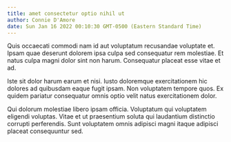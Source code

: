 ```yaml
---
title: amet consectetur optio nihil ut
author: Connie D'Amore
date: Sun Jan 16 2022 00:10:30 GMT-0500 (Eastern Standard Time)
---
```

Quis occaecati commodi nam id aut voluptatum recusandae voluptate et. Ipsam quae deserunt dolorem ipsa culpa sed consequatur rem molestiae. Et natus culpa magni dolor sint non harum. Consequatur placeat esse vitae et ad.

 Iste sit dolor harum earum et nisi. Iusto doloremque exercitationem hic dolores ad quibusdam eaque fugit ipsam. Non voluptatem tempore quos. Ex quidem pariatur consequatur omnis optio velit natus exercitationem dolor.

 Qui dolorum molestiae libero ipsam officia. Voluptatum qui voluptatem eligendi voluptas. Vitae et ut praesentium soluta qui laudantium distinctio corrupti perferendis. Sunt voluptatem omnis adipisci magni itaque adipisci placeat consequuntur sed.